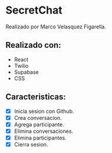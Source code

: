# SecretChat
Realizado por Marco Velasquez Figarella.

## Realizado con:
- React
- Twilio
- Supabase
- CSS

## Caracteristicas:
- [x] Inicia sesion con Github.
- [x] Crea conversacion.
- [x] Agrega participante.
- [x] Elimina conversaciones.
- [x] Elimina participantes.
- [x] Cierra sesion.
